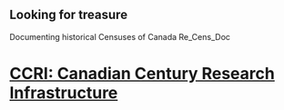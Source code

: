## Looking for treasure
Documenting historical Censuses of Canada
Re_Cens_Doc

# [CCRI: Canadian Century Research Infrastructure](https://github.com/SusanMowers/reCens_doc/blob/main/EN/ccri-prelim.md) 
